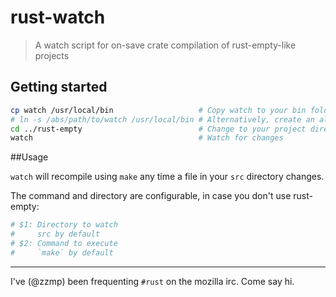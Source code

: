 rust-watch
====

> A watch script for on-save crate compilation of rust-empty-like projects

## Getting started

```bash
cp watch /usr/local/bin                   # Copy watch to your bin folder
# ln -s /abs/path/to/watch /usr/local/bin # Alternatively, create an alias
cd ../rust-empty                          # Change to your project directory
watch                                     # Watch for changes
```

##Usage

`watch` will recompile using `make` any time a file in your `src` directory changes.

The command and directory are configurable, in case you don't use rust-empty:
```bash
# $1: Directory to watch
#     src by default
# $2: Command to execute
#     `make` by default
```

---

I've (@zzmp) been frequenting `#rust` on the mozilla irc. Come say hi.
